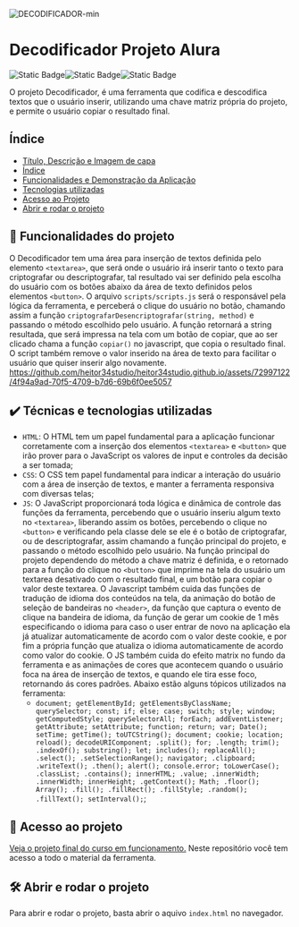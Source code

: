 ![DECODIFICADOR-min](https://github.com/heitor34studio/heitor34studio.github.io/assets/72997122/c6bf45bf-9120-4222-9f77-769e53d7ac56)
# Decodificador Projeto Alura
![Static Badge](https://img.shields.io/badge/HTML5-orange)![Static Badge](https://img.shields.io/badge/CSS3-blue)![Static Badge](https://img.shields.io/badge/JS-yellow)

O projeto Decodificador, é uma ferramenta que codifica e descodifica textos que o usuário inserir, utilizando uma chave matriz própria do projeto, e permite o usuário copiar o resultado final.

## Índice 

* [Título, Descrição e Imagem de capa](#decodificador-projeto-alura)
* [Índice](#índice)
* [Funcionalidades e Demonstração da Aplicação](#-funcionalidades-do-projeto)
* [Tecnologias utilizadas](#%EF%B8%8F-técnicas-e-tecnologias-utilizadas)
* [Acesso ao Projeto](#-acesso-ao-projeto)
* [Abrir e rodar o projeto](#%EF%B8%8F-abrir-e-rodar-o-projeto)

## 🔨 Funcionalidades do projeto

O Decodificador tem uma área para inserção de textos definida pelo elemento `<textarea>`, que será onde o usuário irá inserir tanto o texto para criptografar ou descriptografar, tal resultado vai ser definido pela escolha do usuário com os botões abaixo da área de texto definidos pelos elementos `<button>`. O arquivo `scripts/scripts.js` será o responsável pela lógica da ferramenta, e perceberá o clique do usuário no botão, chamando assim a função `criptografarDesencriptografar(string, method)` e passando o método escolhido pelo usuário. A função retornará a string resultada, que será impressa na tela com um botão de copiar, que ao ser clicado chama a função `copiar()` no javascript, que copia o resultado final. O script também remove o valor inserido na área de texto para facilitar o usuário que quiser inserir algo novamente.
https://github.com/heitor34studio/heitor34studio.github.io/assets/72997122/4f94a9ad-70f5-4709-b7d6-69b6f0ee5057

## ✔️ Técnicas e tecnologias utilizadas

- `HTML`: O HTML tem um papel fundamental para a aplicação funcionar corretamente com a inserção dos elementos `<textarea>` e `<button>` que irão prover para o JavaScript os valores de input e controles da decisão a ser tomada;
- `CSS`: O CSS tem papel fundamental para indicar a interação do usuário com a área de inserção de textos, e manter a ferramenta responsiva com diversas telas;
- `JS`: O JavaScript proporcionará toda lógica e dinâmica de controle das funções da ferramenta, percebendo que o usuário inseriu algum texto no `<textarea>`, liberando assim os botões, percebendo o clique no `<button>` e verificando pela classe dele se ele é o botão de criptografar, ou de descriptografar, assim chamando a função principal do projeto, e passando o método escolhido pelo usuário. Na função principal do projeto dependendo do método a chave matriz é definida, e o retornado para a função do clique no `<button>` que imprime na tela do usuário um textarea desativado com o resultado final, e um botão para copiar o valor deste textarea. O Javascript também cuida das funções de tradução de idioma dos conteúdos na tela, da animação do botão de seleção de bandeiras no `<header>`, da função que captura o evento de clique na bandeira de idioma, da função de gerar um cookie de 1 mês especificando o idioma para caso o user entrar de novo na aplicação ela já atualizar automaticamente de acordo com o valor deste cookie, e por fim a própria função que atualiza o idioma automaticamente de acordo como valor do cookie. O JS também cuida do efeito matrix no fundo da ferramenta e as animações de cores que acontecem quando o usuário foca na área de inserção de textos, e quando ele tira esse foco, retornando ás cores padrões. Abaixo estão alguns tópicos utilizados na ferramenta:
  - `document; getElementById; getElementsByClassName; querySelector; const; if; else; case; switch; style; window; getComputedStyle; querySelectorAll; forEach; addEventListener; getAttribute; setAttribute; function; return; var; Date(); setTime; getTime(); toUTCString(); document; cookie; location; reload(); decodeURIComponent; .split(); for; .length; trim(); .indexOf(); substring(); let; includes(); replaceAll(); .select(); .setSelectionRange(); navigator; .clipboard; .writeText(); .then(); alert(); console.error; toLowerCase(); .classList; .contains(); innerHTML; .value; .innerWidth; .innerWidth; innerHeight; .getContext(); Math; .floor(); Array(); .fill(); .fillRect(); .fillStyle; .random(); .fillText(); setInterval();`;

## 📁 Acesso ao projeto

[Veja o projeto final do curso em funcionamento.](https://heitor34studio.github.io)
Neste repositório você tem acesso a todo o material da ferramenta.

## 🛠️ Abrir e rodar o projeto

Para abrir e rodar o projeto, basta abrir o aquivo `index.html` no navegador.
